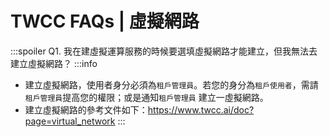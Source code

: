 # TWCC FAQs | 虛擬網路

:::spoiler Q1. 我在建虛擬運算服務的時候要選填虛擬網路才能建立，但我無法去建立虛擬網路？ 
:::info

- 建立虛擬網路，使用者身分必須為`租戶管理員`。若您的身分為`租戶使用者`，需請`租戶管理員`提高您的權限；或是通知`租戶管理員` 建立一虛擬網路。
- 建立虛擬網路的參考文件如下：https://www.twcc.ai/doc?page=virtual_network
:::
